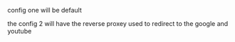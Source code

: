 config one will be default

the config 2 will have the reverse proxey used to redirect to the google and youtube 